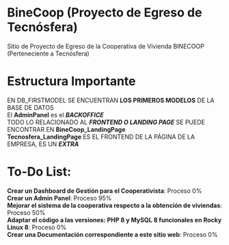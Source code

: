 # BineCoop (Proyecto de Egreso de Tecnósfera)
Sitio de Proyecto de Egreso de la Cooperativa de Vivienda BINECOOP (Perteneciente a Tecnósfera)

# Estructura Importante
EN DB_FIRSTMODEL SE ENCUENTRAN **LOS PRIMEROS MODELOS** DE LA BASE DE DATOS<br>
El **AdminPanel** es el ***BACKOFFICE***<br>
TODO LO RELACIONADO AL ***FRONTEND O LANDING PAGE*** SE PUEDE ENCONTRAR EN **BineCoop_LandingPage**<br>
**Tecnosfera_LandingPage** ES EL FRONTEND DE LA PÁGINA DE LA EMPRESA, ES UN ***EXTRA***<br>



# To-Do List:
**Crear un Dashboard de Gestión para el Cooperativista**: Proceso 0%<br>
**Crear un Admin Panel**: Proceso 95%<br>
**Mejorar el sistema de la cooperativa respecto a la obtención de viviendas**: Proceso 50%<br>
**Adaptar el código a las versiones: PHP 8 y MySQL 8 funcionales en Rocky Linux 8**: Proceso 0%<br>
**Crear una Documentación correspondiente a este sitio web**: Proceso 0%<br>
